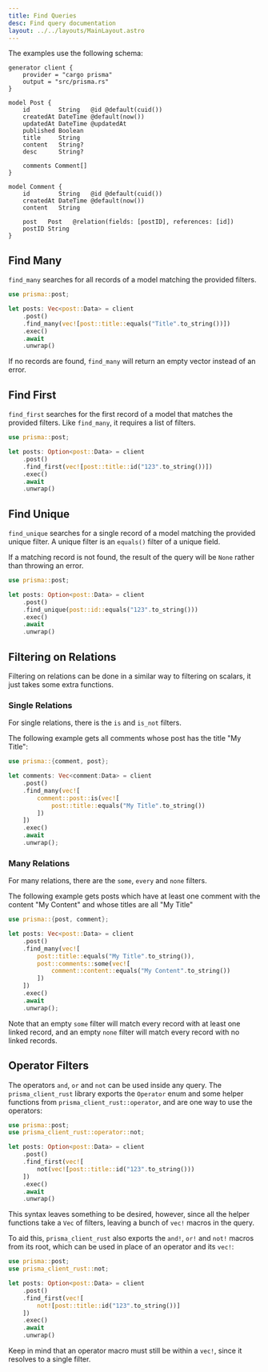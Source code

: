 ```yaml
---
title: Find Queries
desc: Find query documentation
layout: ../../layouts/MainLayout.astro
---
```


The examples use the following schema:

```prisma
generator client {
    provider = "cargo prisma"
    output = "src/prisma.rs"
}

model Post {
    id        String   @id @default(cuid())
    createdAt DateTime @default(now())
    updatedAt DateTime @updatedAt
    published Boolean
    title     String
    content   String?
    desc      String?

    comments Comment[]
}

model Comment {
    id        String   @id @default(cuid())
    createdAt DateTime @default(now())
    content   String

    post   Post   @relation(fields: [postID], references: [id])
    postID String
}
```

## Find Many

`find_many` searches for all records of a model matching the provided filters.

```rust
use prisma::post;

let posts: Vec<post::Data> = client
    .post()
    .find_many(vec![post::title::equals("Title".to_string())])
    .exec()
    .await
    .unwrap()
```

If no records are found, `find_many` will return an empty vector instead of an error.

## Find First

`find_first` searches for the first record of a model that matches the provided filters. Like `find_many`, it requires a list of filters.

```rust
use prisma::post;

let posts: Option<post::Data> = client
    .post()
    .find_first(vec![post::title::id("123".to_string())])
    .exec()
    .await
    .unwrap()
```

## Find Unique

`find_unique` searches for a single record of a model matching the provided unique filter. A unique filter is an `equals()` filter of a unique field.

If a matching record is not found, the result of the query will be `None` rather than throwing an error.

```rust
use prisma::post;

let posts: Option<post::Data> = client
    .post()
    .find_unique(post::id::equals("123".to_string()))
    .exec()
    .await
    .unwrap()
```

## Filtering on Relations

Filtering on relations can be done in a similar way to filtering on scalars, it just takes some extra functions.

### Single Relations

For single relations, there is the `is` and `is_not` filters.

The following example gets all comments whose post has the title "My Title":

```rust
use prisma::{comment, post};

let comments: Vec<comment:Data> = client
    .post()
    .find_many(vec![
        comment::post::is(vec![
            post::title::equals("My Title".to_string())
        ])
    ])
    .exec()
    .await
    .unwrap();
```

### Many Relations

For many relations, there are the `some`, `every` and `none` filters.

The following example gets posts which have at least one comment with the content "My Content" and whose titles are all "My Title"

```rust
use prisma::{post, comment};

let posts: Vec<post::Data> = client
    .post()
    .find_many(vec![
        post::title::equals("My Title".to_string()),
        post::comments::some(vec![
            comment::content::equals("My Content".to_string())
        ])
    ])
    .exec()
    .await
    .unwrap();
```

Note that an empty `some` filter will match every record with at least one linked record, and an empty `none` filter will match every record with no linked records.

## Operator Filters

The operators `and`, `or` and `not` can be used inside any query. The `prisma_client_rust` library exports the `Operator` enum and some helper functions from `prisma_client_rust::operator`, and are one way to use the operators:

```rust
use prisma::post;
use prisma_client_rust::operator::not;

let posts: Option<post::Data> = client
    .post()
    .find_first(vec![
        not(vec![post::title::id("123".to_string()))
    ])
    .exec()
    .await
    .unwrap()
```

This syntax leaves something to be desired, however, since all the helper functions take a `Vec` of filters, leaving a bunch of `vec!` macros in the query.

To aid this, `prisma_client_rust` also exports the `and!`, `or!` and `not!` macros from its root, which can be used in place of an operator and its `vec!`:

```rust
use prisma::post;
use prisma_client_rust::not;

let posts: Option<post::Data> = client
    .post()
    .find_first(vec![
        not![post::title::id("123".to_string())]
    ])
    .exec()
    .await
    .unwrap()
```

Keep in mind that an operator macro must still be within a `vec!`, since it resolves to a single filter.
